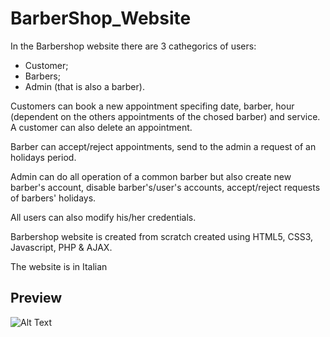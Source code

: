 # BarberShop_Website
In the Barbershop website there are 3 cathegorics of users:
- Customer;
- Barbers; 
- Admin (that is also a barber).

Customers can book a new appointment specifing date, barber, hour (dependent on the others appointments of the chosed barber) and service. A customer can also delete an appointment.

Barber can accept/reject appointments, send to the admin a request of an holidays period.

Admin can do all operation of a common barber but also create new barber's account, disable barber's/user's accounts, accept/reject requests of barbers' holidays.

All users can also modify his/her credentials.

Barbershop website is created from scratch created using HTML5, CSS3, Javascript, PHP & AJAX.

The website is in Italian

## Preview
![Alt Text](site_usage.gif)
